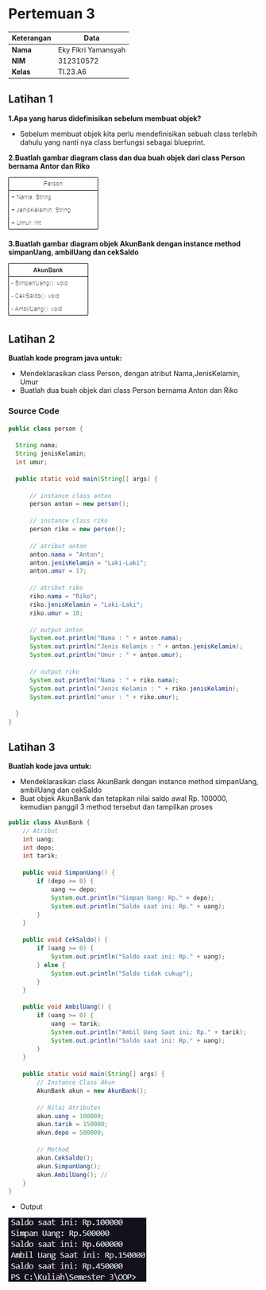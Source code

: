 # Pertemuan 3

| Keterangan  | Data |
| --- |  --- |
| **Nama** | Eky Fikri Yamansyah |
| **NIM** | 312310572 |
| **Kelas** | TI.23.A6 |

## Latihan 1
**1.Apa yang harus didefinisikan sebelum membuat objek?**
* Sebelum membuat objek kita perlu mendefinisikan sebuah class terlebih dahulu yang nanti nya class berfungsi sebagai blueprint.

**2.Buatlah gambar diagram class dan dua buah objek dari class Person bernama Antor dan Riko**

![gambar](assets/person.png)

**3.Buatlah gambar diagram objek AkunBank dengan instance method simpanUang, ambilUang dan cekSaldo**

![gambar](assets/bank.png)

## Latihan 2

**Buatlah kode program java untuk:**
* Mendeklarasikan class Person, dengan atribut Nama,JenisKelamin, Umur
* Buatlah dua buah objek dari class Person bernama Anton dan Riko
### Source Code
  ```java
  public class person {

    String nama;
    String jenisKelamin;
    int umur;

    public static void main(String[] args) {

        // instance class anton
        person anton = new person();

        // instance class riko
        person riko = new person();

        // atribut anton
        anton.nama = "Anton";
        anton.jenisKelamin = "Laki-Laki";
        anton.umur = 17;

        // atribut riko
        riko.nama = "Riko";
        riko.jenisKelamin = "Laki-Laki";
        riko.umur = 18;

        // output anton
        System.out.println("Nama : " + anton.nama);
        System.out.println("Jenis Kelamin : " + anton.jenisKelamin);
        System.out.println("Umur : " + anton.umur);

        // output riko
        System.out.println("Nama : " + riko.nama);
        System.out.println("Jenis Kelamin : " + riko.jenisKelamin);
        System.out.println("umur : " + riko.umur);

    }
  }
```
## Latihan 3
**Buatlah kode java untuk:**
* Mendeklarasikan class AkunBank dengan instance method simpanUang, ambilUang dan cekSaldo
* Buat objek AkunBank dan tetapkan nilai saldo awal Rp. 100000, kemudian panggil 3 method tersebut dan tampilkan proses

```java
public class AkunBank {
    // Atribut
    int uang;
    int depo;
    int tarik;

    public void SimpanUang() {
        if (depo >= 0) {
            uang += depo;
            System.out.println("Simpan Uang: Rp." + depo);
            System.out.println("Saldo saat ini: Rp." + uang);
        }
    }

    public void CekSaldo() {
        if (uang >= 0) {
            System.out.println("Saldo saat ini: Rp." + uang);
        } else {
            System.out.println("Saldo tidak cukup");
        }
    }

    public void AmbilUang() {
        if (uang >= 0) {
            uang -= tarik;
            System.out.println("Ambil Uang Saat ini: Rp." + tarik);
            System.out.println("Saldo saat ini: Rp." + uang);
        }
    }

    public static void main(String[] args) {
        // Instance Class Akun
        AkunBank akun = new AkunBank();
        
        // Nilai Atributes
        akun.uang = 100000;
        akun.tarik = 150000;
        akun.depo = 500000;

        // Method
        akun.CekSaldo();
        akun.SimpanUang();
        akun.AmbilUang(); //
    }
}
```
* Output

![gambar](assets/output.png)

